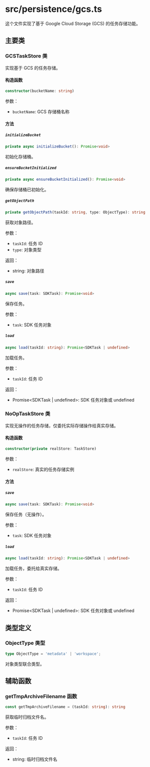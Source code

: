 # src/persistence/gcs.ts

这个文件实现了基于 Google Cloud Storage (GCS) 的任务存储功能。

## 主要类

### GCSTaskStore 类

实现基于 GCS 的任务存储。

#### 构造函数

```typescript
constructor(bucketName: string)
```

参数：
- `bucketName`: GCS 存储桶名称

#### 方法

##### `initializeBucket`

```typescript
private async initializeBucket(): Promise<void>
```

初始化存储桶。

##### `ensureBucketInitialized`

```typescript
private async ensureBucketInitialized(): Promise<void>
```

确保存储桶已初始化。

##### `getObjectPath`

```typescript
private getObjectPath(taskId: string, type: ObjectType): string
```

获取对象路径。

参数：
- `taskId`: 任务 ID
- `type`: 对象类型

返回：
- string: 对象路径

##### `save`

```typescript
async save(task: SDKTask): Promise<void>
```

保存任务。

参数：
- `task`: SDK 任务对象

##### `load`

```typescript
async load(taskId: string): Promise<SDKTask | undefined>
```

加载任务。

参数：
- `taskId`: 任务 ID

返回：
- Promise<SDKTask | undefined>: SDK 任务对象或 undefined

### NoOpTaskStore 类

实现无操作的任务存储，仅委托实际存储操作给真实存储。

#### 构造函数

```typescript
constructor(private realStore: TaskStore)
```

参数：
- `realStore`: 真实的任务存储实例

#### 方法

##### `save`

```typescript
async save(task: SDKTask): Promise<void>
```

保存任务（无操作）。

参数：
- `task`: SDK 任务对象

##### `load`

```typescript
async load(taskId: string): Promise<SDKTask | undefined>
```

加载任务，委托给真实存储。

参数：
- `taskId`: 任务 ID

返回：
- Promise<SDKTask | undefined>: SDK 任务对象或 undefined

## 类型定义

### ObjectType 类型

```typescript
type ObjectType = 'metadata' | 'workspace';
```

对象类型联合类型。

## 辅助函数

### getTmpArchiveFilename 函数

```typescript
const getTmpArchiveFilename = (taskId: string): string
```

获取临时归档文件名。

参数：
- `taskId`: 任务 ID

返回：
- string: 临时归档文件名